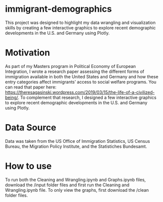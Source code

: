# immigrant-demographics
This project was designed to highlight my data wrangling and visualization skills by creating a few interactive graphics to explore recent demographic developments in the U.S. and Germany using Plotly.

# Motivation 
As part of my Masters program in Political Economy of European Integration, I wrote a research paper assessing the different forms of immigration available in both the United States and Germany and how these entry categories affect immigrants’ access to social welfare programs. You can read that paper here: https://theresagasinski.wordpress.com/2019/03/15/the-life-of-a-civilized-being/. To complement that research, I designed a few interactive graphics to explore recent demographic developments in the U.S. and Germany using Plotly. 

# Data Source
Data was taken from the US Office of Immigration Statistics, US Census Bureau, the Migration Policy Institute, and the Statistiches Bundesamt. 

# How to use 
To run both the Cleaning and Wrangling.ipynb and Graphs.ipynb files, download the /input folder files and first run the Cleaning and Wrangling.ipynb file. To only view the graphs, first download the /clean folder files. 
